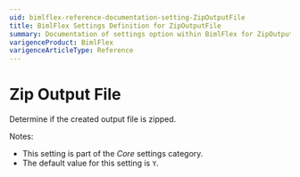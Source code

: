 ```yaml
---
uid: bimlflex-reference-documentation-setting-ZipOutputFile
title: BimlFlex Settings Definition for ZipOutputFile
summary: Documentation of settings option within BimlFlex for ZipOutputFile
varigenceProduct: BimlFlex
varigenceArticleType: Reference
---
```


# Zip Output File

Determine if the created output file is zipped.

Notes:

* This setting is part of the *Core* settings category.
* The default value for this setting is `Y`.
